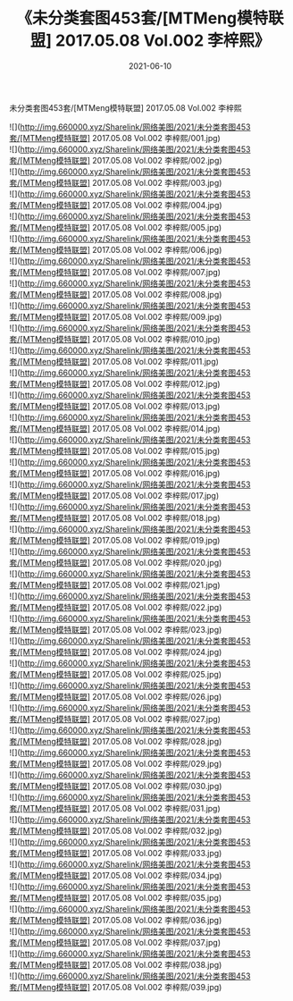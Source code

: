 ﻿---
layout: post
title:  《未分类套图453套/[MTMeng模特联盟] 2017.05.08 Vol.002 李梓熙》
date:   2021-06-10
img: http://img.660000.xyz/Sharelink/网络美图/2021/未分类套图453套/[MTMeng模特联盟] 2017.05.08 Vol.002 李梓熙/000.jpg
categories: [美女, 清纯, 唯美]
---

未分类套图453套/[MTMeng模特联盟] 2017.05.08 Vol.002 李梓熙

 ![](http://img.660000.xyz/Sharelink/网络美图/2021/未分类套图453套/[MTMeng模特联盟] 2017.05.08 Vol.002 李梓熙/001.jpg) <br>![](http://img.660000.xyz/Sharelink/网络美图/2021/未分类套图453套/[MTMeng模特联盟] 2017.05.08 Vol.002 李梓熙/002.jpg) <br>![](http://img.660000.xyz/Sharelink/网络美图/2021/未分类套图453套/[MTMeng模特联盟] 2017.05.08 Vol.002 李梓熙/003.jpg) <br>![](http://img.660000.xyz/Sharelink/网络美图/2021/未分类套图453套/[MTMeng模特联盟] 2017.05.08 Vol.002 李梓熙/004.jpg) <br>![](http://img.660000.xyz/Sharelink/网络美图/2021/未分类套图453套/[MTMeng模特联盟] 2017.05.08 Vol.002 李梓熙/005.jpg) <br>![](http://img.660000.xyz/Sharelink/网络美图/2021/未分类套图453套/[MTMeng模特联盟] 2017.05.08 Vol.002 李梓熙/006.jpg) <br>![](http://img.660000.xyz/Sharelink/网络美图/2021/未分类套图453套/[MTMeng模特联盟] 2017.05.08 Vol.002 李梓熙/007.jpg) <br>![](http://img.660000.xyz/Sharelink/网络美图/2021/未分类套图453套/[MTMeng模特联盟] 2017.05.08 Vol.002 李梓熙/008.jpg) <br>![](http://img.660000.xyz/Sharelink/网络美图/2021/未分类套图453套/[MTMeng模特联盟] 2017.05.08 Vol.002 李梓熙/009.jpg) <br>![](http://img.660000.xyz/Sharelink/网络美图/2021/未分类套图453套/[MTMeng模特联盟] 2017.05.08 Vol.002 李梓熙/010.jpg) <br>![](http://img.660000.xyz/Sharelink/网络美图/2021/未分类套图453套/[MTMeng模特联盟] 2017.05.08 Vol.002 李梓熙/011.jpg) <br>![](http://img.660000.xyz/Sharelink/网络美图/2021/未分类套图453套/[MTMeng模特联盟] 2017.05.08 Vol.002 李梓熙/012.jpg) <br>![](http://img.660000.xyz/Sharelink/网络美图/2021/未分类套图453套/[MTMeng模特联盟] 2017.05.08 Vol.002 李梓熙/013.jpg) <br>![](http://img.660000.xyz/Sharelink/网络美图/2021/未分类套图453套/[MTMeng模特联盟] 2017.05.08 Vol.002 李梓熙/014.jpg) <br>![](http://img.660000.xyz/Sharelink/网络美图/2021/未分类套图453套/[MTMeng模特联盟] 2017.05.08 Vol.002 李梓熙/015.jpg) <br>![](http://img.660000.xyz/Sharelink/网络美图/2021/未分类套图453套/[MTMeng模特联盟] 2017.05.08 Vol.002 李梓熙/016.jpg) <br>![](http://img.660000.xyz/Sharelink/网络美图/2021/未分类套图453套/[MTMeng模特联盟] 2017.05.08 Vol.002 李梓熙/017.jpg) <br>![](http://img.660000.xyz/Sharelink/网络美图/2021/未分类套图453套/[MTMeng模特联盟] 2017.05.08 Vol.002 李梓熙/018.jpg) <br>![](http://img.660000.xyz/Sharelink/网络美图/2021/未分类套图453套/[MTMeng模特联盟] 2017.05.08 Vol.002 李梓熙/019.jpg) <br>![](http://img.660000.xyz/Sharelink/网络美图/2021/未分类套图453套/[MTMeng模特联盟] 2017.05.08 Vol.002 李梓熙/020.jpg) <br>![](http://img.660000.xyz/Sharelink/网络美图/2021/未分类套图453套/[MTMeng模特联盟] 2017.05.08 Vol.002 李梓熙/021.jpg) <br>![](http://img.660000.xyz/Sharelink/网络美图/2021/未分类套图453套/[MTMeng模特联盟] 2017.05.08 Vol.002 李梓熙/022.jpg) <br>![](http://img.660000.xyz/Sharelink/网络美图/2021/未分类套图453套/[MTMeng模特联盟] 2017.05.08 Vol.002 李梓熙/023.jpg) <br>![](http://img.660000.xyz/Sharelink/网络美图/2021/未分类套图453套/[MTMeng模特联盟] 2017.05.08 Vol.002 李梓熙/024.jpg) <br>![](http://img.660000.xyz/Sharelink/网络美图/2021/未分类套图453套/[MTMeng模特联盟] 2017.05.08 Vol.002 李梓熙/025.jpg) <br>![](http://img.660000.xyz/Sharelink/网络美图/2021/未分类套图453套/[MTMeng模特联盟] 2017.05.08 Vol.002 李梓熙/026.jpg) <br>![](http://img.660000.xyz/Sharelink/网络美图/2021/未分类套图453套/[MTMeng模特联盟] 2017.05.08 Vol.002 李梓熙/027.jpg) <br>![](http://img.660000.xyz/Sharelink/网络美图/2021/未分类套图453套/[MTMeng模特联盟] 2017.05.08 Vol.002 李梓熙/028.jpg) <br>![](http://img.660000.xyz/Sharelink/网络美图/2021/未分类套图453套/[MTMeng模特联盟] 2017.05.08 Vol.002 李梓熙/029.jpg) <br>![](http://img.660000.xyz/Sharelink/网络美图/2021/未分类套图453套/[MTMeng模特联盟] 2017.05.08 Vol.002 李梓熙/030.jpg) <br>![](http://img.660000.xyz/Sharelink/网络美图/2021/未分类套图453套/[MTMeng模特联盟] 2017.05.08 Vol.002 李梓熙/031.jpg) <br>![](http://img.660000.xyz/Sharelink/网络美图/2021/未分类套图453套/[MTMeng模特联盟] 2017.05.08 Vol.002 李梓熙/032.jpg) <br>![](http://img.660000.xyz/Sharelink/网络美图/2021/未分类套图453套/[MTMeng模特联盟] 2017.05.08 Vol.002 李梓熙/033.jpg) <br>![](http://img.660000.xyz/Sharelink/网络美图/2021/未分类套图453套/[MTMeng模特联盟] 2017.05.08 Vol.002 李梓熙/034.jpg) <br>![](http://img.660000.xyz/Sharelink/网络美图/2021/未分类套图453套/[MTMeng模特联盟] 2017.05.08 Vol.002 李梓熙/035.jpg) <br>![](http://img.660000.xyz/Sharelink/网络美图/2021/未分类套图453套/[MTMeng模特联盟] 2017.05.08 Vol.002 李梓熙/036.jpg) <br>![](http://img.660000.xyz/Sharelink/网络美图/2021/未分类套图453套/[MTMeng模特联盟] 2017.05.08 Vol.002 李梓熙/037.jpg) <br>![](http://img.660000.xyz/Sharelink/网络美图/2021/未分类套图453套/[MTMeng模特联盟] 2017.05.08 Vol.002 李梓熙/038.jpg) <br>![](http://img.660000.xyz/Sharelink/网络美图/2021/未分类套图453套/[MTMeng模特联盟] 2017.05.08 Vol.002 李梓熙/039.jpg) <br>